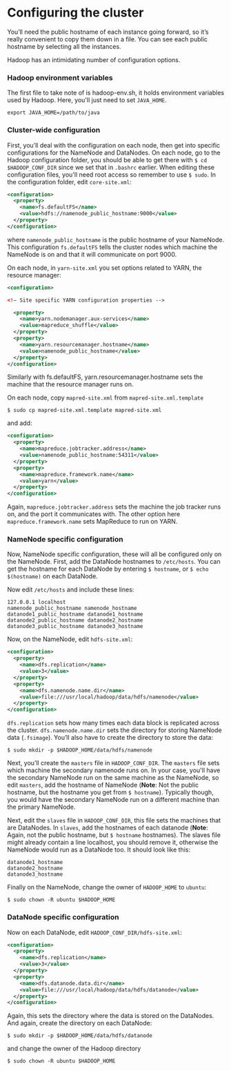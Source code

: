 # Configuring the cluster
You’ll need the public hostname of each instance going forward, so it’s really convenient to copy them down in a file. You can see each public hostname by selecting all the instances.

Hadoop has an intimidating number of configuration options.

### Hadoop environment variables
The first file to take note of is hadoop-env.sh, it holds environment variables used by Hadoop. Here, you'll just need to set ```JAVA_HOME```.
```
export JAVA_HOME=/path/to/java
```

### Cluster-wide configuration
First, you’ll deal with the configuration on each node, then get into specific configurations for the NameNode and DataNodes. On each node, go to the Hadoop configuration folder, you should be able to get there with ```$ cd $HADOOP_CONF_DIR``` since we set that in ```.bashrc``` earlier. When editing these configuration files, you'll need root access so remember to use ```$ sudo```. In the configuration folder, edit ```core-site.xml```:
```xml
<configuration>
  <property>
    <name>fs.defaultFS</name>
    <value>hdfs://namenode_public_hostname:9000</value>
  </property>
</configuration>
```
where ```namenode_public_hostname``` is the public hostname of your NameNode. This configuration ```fs.defaultFS``` tells the cluster nodes which machine the NameNode is on and that it will communicate on port 9000.

On each node, in ```yarn-site.xml``` you set options related to YARN, the resource manager:
```xml
<configuration>

<!— Site specific YARN configuration properties -->

  <property>
    <name>yarn.nodemanager.aux-services</name>
    <value>mapreduce_shuffle</value>
  </property>
  <property>
    <name>yarn.resourcemanager.hostname</name>
    <value>namenode_public_hostname</value>
  </property>
</configuration>
```
Similarly with fs.defaultFS, yarn.resourcemanager.hostname sets the machine that the resource manager runs on.

On each node, copy ```mapred-site.xml``` from ```mapred-site.xml.template```
```
$ sudo cp mapred-site.xml.template mapred-site.xml
```
and add:
```xml
<configuration>
  <property>
    <name>mapreduce.jobtracker.address</name>
    <value>namenode_public_hostname:54311</value>
  </property>
  <property>
    <name>mapreduce.framework.name</name>
    <value>yarn</value>
  </property>
</configuration>
```
Again, ```mapreduce.jobtracker.address``` sets the machine the job tracker runs on, and the port it communicates with. The other option here ```mapreduce.framework.name``` sets MapReduce to run on YARN.

### NameNode specific configuration
Now, NameNode specific configuration, these will all be configured only on the NameNode. First, add the DataNode hostnames to ```/etc/hosts```. You can get the hostname for each DataNode by entering ```$ hostname```, or ```$ echo $(hostname)``` on each DataNode.

Now edit ```/etc/hosts``` and include these lines:
```
127.0.0.1 localhost
namenode_public_hostname namenode_hostname
datanode1_public_hostname datanode1_hostname
datanode2_public_hostname datanode2_hostname
datanode3_public_hostname datanode3_hostname
```
Now, on the NameNode, edit ```hdfs-site.xml```:
```xml
<configuration>
  <property>
    <name>dfs.replication</name>
    <value>3</value>
  </property>
  <property>
    <name>dfs.namenode.name.dir</name>
    <value>file:///usr/local/hadoop/data/hdfs/namenode</value>
  </property>
</configuration>
```
```dfs.replication``` sets how many times each data block is replicated across the cluster. ```dfs.namenode.name.dir``` sets the directory for storing NameNode data (```.fsimage```). You’ll also have to create the directory to store the data:
```
$ sudo mkdir -p $HADOOP_HOME/data/hdfs/namenode
```
Next, you’ll create the ```masters``` file in ```HADOOP_CONF_DIR```. The ```masters``` file sets which machine the secondary namenode runs on. In your case, you'll have the secondary NameNode run on the same machine as the NameNode, so edit ```masters```, add the hostname of NameNode (**Note**: Not the public hostname, but the hostname you get from ```$ hostname```). Typically though, you would have the secondary NameNode run on a different machine than the primary NameNode.

Next, edit the ```slaves``` file in ```HADOOP_CONF_DIR```, this file sets the machines that are DataNodes. In ```slaves```, add the hostnames of each datanode (**Note**: Again, not the public hostname, but ```$ hostname``` hostnames). The slaves file might already contain a line localhost, you should remove it, otherwise the NameNode would run as a DataNode too. It should look like this:
```
datanode1_hostname
datanode2_hostname
datanode3_hostname
```
Finally on the NameNode, change the owner of ```HADOOP_HOME``` to ```ubuntu```:
```
$ sudo chown -R ubuntu $HADOOP_HOME
```

### DataNode specific configuration
Now on each DataNode, edit ```HADOOP_CONF_DIR/hdfs-site.xml```:
```xml
<configuration>
  <property>
    <name>dfs.replication</name>
    <value>3</value>
  </property>
  <property>
    <name>dfs.datanode.data.dir</name>
    <value>file:///usr/local/hadoop/data/hdfs/datanode</value>
  </property>
</configuration>
```
Again, this sets the directory where the data is stored on the DataNodes. And again, create the directory on each DataNode:
```
$ sudo mkdir -p $HADOOP_HOME/data/hdfs/datanode
```
and change the owner of the Hadoop directory
```
$ sudo chown -R ubuntu $HADOOP_HOME
```
